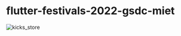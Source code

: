 # flutter-festivals-2022-gsdc-miet

![kicks_store](https://user-images.githubusercontent.com/61789893/156133894-24048aa9-b2bd-4b85-8d42-b41b205c799b.png)
